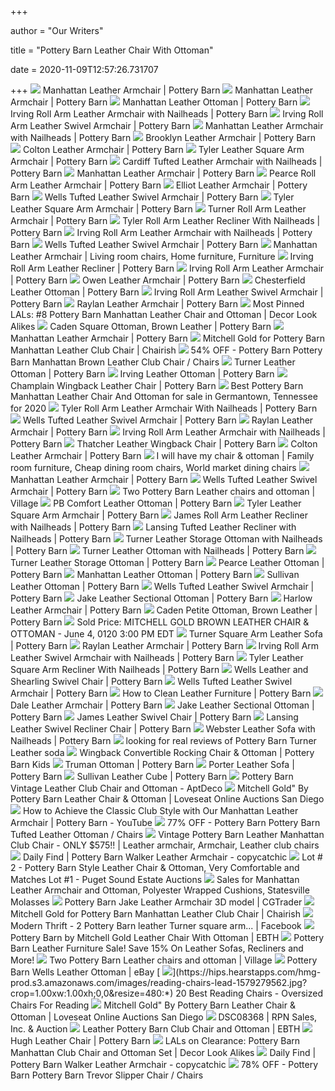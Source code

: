 +++
        
author = "Our Writers"
        
title = "Pottery Barn Leather Chair With Ottoman"
        
date = 2020-11-09T12:57:26.731707
        
+++
[ ![](https://assets.pbimgs.com/pbimgs/rk/images/dp/wcm/202034/0738/manhattan-leather-armchair-c.jpg)](https://assets.pbimgs.com/pbimgs/rk/images/dp/wcm/202034/0738/manhattan-leather-armchair-c.jpg) Manhattan Leather Armchair | Pottery Barn
[ ![](https://assets.pbimgs.com/pbimgs/rk/images/dp/wcm/202034/0760/manhattan-leather-armchair-c.jpg)](https://assets.pbimgs.com/pbimgs/rk/images/dp/wcm/202034/0760/manhattan-leather-armchair-c.jpg) Manhattan Leather Armchair | Pottery Barn
[ ![](https://assets.pbimgs.com/pbimgs/rk/images/dp/wcm/202034/0542/manhattan-leather-ottoman-c.jpg)](https://assets.pbimgs.com/pbimgs/rk/images/dp/wcm/202034/0542/manhattan-leather-ottoman-c.jpg) Manhattan Leather Ottoman | Pottery Barn
[ ![](https://assets.pbimgs.com/pbimgs/rk/images/dp/wcm/202034/0208/irving-roll-arm-leather-armchair-with-nailheads-c.jpg)](https://assets.pbimgs.com/pbimgs/rk/images/dp/wcm/202034/0208/irving-roll-arm-leather-armchair-with-nailheads-c.jpg) Irving Roll Arm Leather Armchair with Nailheads | Pottery Barn
[ ![](https://assets.pbimgs.com/pbimgs/rk/images/dp/wcm/202034/0201/irving-roll-arm-leather-swivel-armchair-c.jpg)](https://assets.pbimgs.com/pbimgs/rk/images/dp/wcm/202034/0201/irving-roll-arm-leather-swivel-armchair-c.jpg) Irving Roll Arm Leather Swivel Armchair | Pottery Barn
[ ![](https://assets.pbimgs.com/pbimgs/rk/images/dp/wcm/202034/0788/manhattan-leather-armchair-with-nailheads-c.jpg)](https://assets.pbimgs.com/pbimgs/rk/images/dp/wcm/202034/0788/manhattan-leather-armchair-with-nailheads-c.jpg) Manhattan Leather Armchair with Nailheads | Pottery Barn
[ ![](https://assets.pbimgs.com/pbimgs/ab/images/dp/wcm/202035/0001/brooklyn-leather-armchair-c.jpg)](https://assets.pbimgs.com/pbimgs/ab/images/dp/wcm/202035/0001/brooklyn-leather-armchair-c.jpg) Brooklyn Leather Armchair | Pottery Barn
[ ![](https://assets.pbimgs.com/pbimgs/rk/images/dp/wcm/202034/0502/colton-leather-armchair-c.jpg)](https://assets.pbimgs.com/pbimgs/rk/images/dp/wcm/202034/0502/colton-leather-armchair-c.jpg) Colton Leather Armchair | Pottery Barn
[ ![](https://assets.pbimgs.com/pbimgs/rk/images/dp/wcm/202034/0560/tyler-leather-square-arm-armchair-with-nailheads-c.jpg)](https://assets.pbimgs.com/pbimgs/rk/images/dp/wcm/202034/0560/tyler-leather-square-arm-armchair-with-nailheads-c.jpg) Tyler Leather Square Arm Armchair | Pottery Barn
[ ![](https://assets.pbimgs.com/pbimgs/rk/images/dp/wcm/202025/0001/cardiff-leather-armchair-c.jpg)](https://assets.pbimgs.com/pbimgs/rk/images/dp/wcm/202025/0001/cardiff-leather-armchair-c.jpg) Cardiff Tufted Leather Armchair with Nailheads | Pottery Barn
[ ![](https://assets.pbimgs.com/pbimgs/rk/images/dp/wcm/202034/0642/manhattan-leather-armchair-c.jpg)](https://assets.pbimgs.com/pbimgs/rk/images/dp/wcm/202034/0642/manhattan-leather-armchair-c.jpg) Manhattan Leather Armchair | Pottery Barn
[ ![](https://assets.pbimgs.com/pbimgs/ab/images/dp/wcm/202034/0238/pearce-roll-arm-leather-ottoman-c.jpg)](https://assets.pbimgs.com/pbimgs/ab/images/dp/wcm/202034/0238/pearce-roll-arm-leather-ottoman-c.jpg) Pearce Roll Arm Leather Armchair | Pottery Barn
[ ![](https://assets.pbimgs.com/pbimgs/ab/images/dp/wcm/202034/0288/elliot-leather-armchair-c.jpg)](https://assets.pbimgs.com/pbimgs/ab/images/dp/wcm/202034/0288/elliot-leather-armchair-c.jpg) Elliot Leather Armchair | Pottery Barn
[ ![](https://assets.pbimgs.com/pbimgs/ab/images/dp/wcm/202030/0035/wells-tufted-leather-swivel-armchair-c.jpg)](https://assets.pbimgs.com/pbimgs/ab/images/dp/wcm/202030/0035/wells-tufted-leather-swivel-armchair-c.jpg) Wells Tufted Leather Swivel Armchair | Pottery Barn
[ ![](https://assets.pbimgs.com/pbimgs/rk/images/dp/wcm/202034/0159/tyler-leather-square-arm-armchair-c.jpg)](https://assets.pbimgs.com/pbimgs/rk/images/dp/wcm/202034/0159/tyler-leather-square-arm-armchair-c.jpg) Tyler Leather Square Arm Armchair | Pottery Barn
[ ![](https://assets.pbimgs.com/pbimgs/ab/images/dp/wcm/202034/0625/turner-roll-arm-leather-armchair-c.jpg)](https://assets.pbimgs.com/pbimgs/ab/images/dp/wcm/202034/0625/turner-roll-arm-leather-armchair-c.jpg) Turner Roll Arm Leather Armchair | Pottery Barn
[ ![](https://assets.pbimgs.com/pbimgs/ab/images/dp/wcm/202034/0441/tyler-roll-arm-leather-recliner-with-nailheads-c.jpg)](https://assets.pbimgs.com/pbimgs/ab/images/dp/wcm/202034/0441/tyler-roll-arm-leather-recliner-with-nailheads-c.jpg) Tyler Roll Arm Leather Recliner With Nailheads | Pottery Barn
[ ![](https://assets.pbimgs.com/pbimgs/rk/images/dp/wcm/202034/0540/irving-roll-arm-leather-armchair-with-nailheads-c.jpg)](https://assets.pbimgs.com/pbimgs/rk/images/dp/wcm/202034/0540/irving-roll-arm-leather-armchair-with-nailheads-c.jpg) Irving Roll Arm Leather Armchair with Nailheads | Pottery Barn
[ ![](https://assets.pbimgs.com/pbimgs/ab/images/dp/wcm/202037/0281/wells-tufted-leather-swivel-armchair-c.jpg)](https://assets.pbimgs.com/pbimgs/ab/images/dp/wcm/202037/0281/wells-tufted-leather-swivel-armchair-c.jpg) Wells Tufted Leather Swivel Armchair | Pottery Barn
[ ![](https://i.pinimg.com/originals/09/f8/d9/09f8d965bd4d82f62a12316617c1f104.jpg)](https://i.pinimg.com/originals/09/f8/d9/09f8d965bd4d82f62a12316617c1f104.jpg) Manhattan Leather Armchair | Living room chairs, Home furniture, Furniture
[ ![](https://assets.pbimgs.com/pbimgs/ab/images/dp/wcm/202034/0370/irving-roll-arm-leather-recliner-c.jpg)](https://assets.pbimgs.com/pbimgs/ab/images/dp/wcm/202034/0370/irving-roll-arm-leather-recliner-c.jpg) Irving Roll Arm Leather Recliner | Pottery Barn
[ ![](https://assets.pbimgs.com/pbimgs/rk/images/dp/wcm/202040/0155/irving-roll-arm-leather-armchair-c.jpg)](https://assets.pbimgs.com/pbimgs/rk/images/dp/wcm/202040/0155/irving-roll-arm-leather-armchair-c.jpg) Irving Roll Arm Leather Armchair | Pottery Barn
[ ![](https://assets.pbimgs.com/pbimgs/rk/images/dp/wcm/202034/0541/owen-leather-armchair-c.jpg)](https://assets.pbimgs.com/pbimgs/rk/images/dp/wcm/202034/0541/owen-leather-armchair-c.jpg) Owen Leather Armchair | Pottery Barn
[ ![](https://assets.pbimgs.com/pbimgs/ab/images/dp/wcm/202034/0764/chesterfield-leather-ottoman-o.jpg)](https://assets.pbimgs.com/pbimgs/ab/images/dp/wcm/202034/0764/chesterfield-leather-ottoman-o.jpg) Chesterfield Leather Ottoman | Pottery Barn
[ ![](https://assets.pbimgs.com/pbimgs/rk/images/dp/wcm/202034/0198/irving-roll-arm-leather-swivel-armchair-c.jpg)](https://assets.pbimgs.com/pbimgs/rk/images/dp/wcm/202034/0198/irving-roll-arm-leather-swivel-armchair-c.jpg) Irving Roll Arm Leather Swivel Armchair | Pottery Barn
[ ![](https://assets.pbimgs.com/pbimgs/ab/images/dp/wcm/202030/0040/raylan-leather-armchair-c.jpg)](https://assets.pbimgs.com/pbimgs/ab/images/dp/wcm/202030/0040/raylan-leather-armchair-c.jpg) Raylan Leather Armchair | Pottery Barn
[ ![](http://www.decorlookalikes.com/wp-content/uploads/2014/01/bdleatherchair.jpg)](http://www.decorlookalikes.com/wp-content/uploads/2014/01/bdleatherchair.jpg) Most Pinned LALs: #8 Pottery Barn Manhattan Leather Chair and Ottoman |  Decor Look Alikes
[ ![](https://assets.pbimgs.com/pbimgs/rk/images/dp/wcm/202034/0637/caden-square-ottoman-brown-leather-o.jpg)](https://assets.pbimgs.com/pbimgs/rk/images/dp/wcm/202034/0637/caden-square-ottoman-brown-leather-o.jpg) Caden Square Ottoman, Brown Leather | Pottery Barn
[ ![](https://assets.pbimgs.com/pbimgs/rk/images/dp/wcm/202034/0461/manhattan-leather-armchair-c.jpg)](https://assets.pbimgs.com/pbimgs/rk/images/dp/wcm/202034/0461/manhattan-leather-armchair-c.jpg) Manhattan Leather Armchair | Pottery Barn
[ ![](https://chairish-prod.freetls.fastly.net/image/product/master/566e2994-b34e-4e5e-8c82-c239c2faa83c/mitchell-gold-for-pottery-barn-manhattan-leather-club-chair-1402)](https://chairish-prod.freetls.fastly.net/image/product/master/566e2994-b34e-4e5e-8c82-c239c2faa83c/mitchell-gold-for-pottery-barn-manhattan-leather-club-chair-1402) Mitchell Gold for Pottery Barn Manhattan Leather Club Chair | Chairish
[ ![](https://images.kaiyo.com/25946/pottery-barn/chairs/recliners/pottery-barn-manhattan-brown-leather-club-chair.jpeg)](https://images.kaiyo.com/25946/pottery-barn/chairs/recliners/pottery-barn-manhattan-brown-leather-club-chair.jpeg) 54% OFF - Pottery Barn Pottery Barn Manhattan Brown Leather Club Chair /  Chairs
[ ![](https://assets.pbimgs.com/pbimgs/rk/images/dp/wcm/202034/0190/turner-leather-ottoman-o.jpg)](https://assets.pbimgs.com/pbimgs/rk/images/dp/wcm/202034/0190/turner-leather-ottoman-o.jpg) Turner Leather Ottoman | Pottery Barn
[ ![](https://assets.pbimgs.com/pbimgs/ab/images/dp/wcm/202034/0432/irving-leather-ottoman-c.jpg)](https://assets.pbimgs.com/pbimgs/ab/images/dp/wcm/202034/0432/irving-leather-ottoman-c.jpg) Irving Leather Ottoman | Pottery Barn
[ ![](https://assets.pbimgs.com/pbimgs/rk/images/dp/wcm/202038/0023/champlain-wingback-leather-armchair-c.jpg)](https://assets.pbimgs.com/pbimgs/rk/images/dp/wcm/202038/0023/champlain-wingback-leather-armchair-c.jpg) Champlain Wingback Leather Chair | Pottery Barn
[ ![](https://pixl.varagesale.com/http://s3.amazonaws.com/hopshop-image-store-production/132118764/6fbca1df30d6f0edd5545812da037eff.jpg?_ver=large_uploader_thumbnail&w=640&h=640&fit=crop&s=1b2c4f56974992d55f1542b6af1c0f19)](https://pixl.varagesale.com/http://s3.amazonaws.com/hopshop-image-store-production/132118764/6fbca1df30d6f0edd5545812da037eff.jpg?_ver=large_uploader_thumbnail&w=640&h=640&fit=crop&s=1b2c4f56974992d55f1542b6af1c0f19) Best Pottery Barn Manhattan Leather Chair And Ottoman for sale in  Germantown, Tennessee for 2020
[ ![](https://assets.pbimgs.com/pbimgs/ab/images/dp/wcm/202034/0297/tyler-roll-arm-leather-armchair-with-nailheads-c.jpg)](https://assets.pbimgs.com/pbimgs/ab/images/dp/wcm/202034/0297/tyler-roll-arm-leather-armchair-with-nailheads-c.jpg) Tyler Roll Arm Leather Armchair With Nailheads | Pottery Barn
[ ![](https://assets.pbimgs.com/pbimgs/ab/images/dp/wcm/202034/0378/wells-tufted-leather-swivel-armchair-c.jpg)](https://assets.pbimgs.com/pbimgs/ab/images/dp/wcm/202034/0378/wells-tufted-leather-swivel-armchair-c.jpg) Wells Tufted Leather Swivel Armchair | Pottery Barn
[ ![](https://assets.pbimgs.com/pbimgs/ab/images/dp/wcm/202034/0541/raylan-leather-armchair-c.jpg)](https://assets.pbimgs.com/pbimgs/ab/images/dp/wcm/202034/0541/raylan-leather-armchair-c.jpg) Raylan Leather Armchair | Pottery Barn
[ ![](https://assets.pbimgs.com/pbimgs/rk/images/dp/wcm/202034/0552/irving-roll-arm-leather-armchair-with-nailheads-c.jpg)](https://assets.pbimgs.com/pbimgs/rk/images/dp/wcm/202034/0552/irving-roll-arm-leather-armchair-with-nailheads-c.jpg) Irving Roll Arm Leather Armchair with Nailheads | Pottery Barn
[ ![](https://assets.pbimgs.com/pbimgs/ab/images/dp/wcm/202039/0130/thatcher-leather-wingback-chair-o.jpg)](https://assets.pbimgs.com/pbimgs/ab/images/dp/wcm/202039/0130/thatcher-leather-wingback-chair-o.jpg) Thatcher Leather Wingback Chair | Pottery Barn
[ ![](https://assets.pbimgs.com/pbimgs/rk/images/dp/wcm/202034/0204/colton-leather-armchair-c.jpg)](https://assets.pbimgs.com/pbimgs/rk/images/dp/wcm/202034/0204/colton-leather-armchair-c.jpg) Colton Leather Armchair | Pottery Barn
[ ![](https://i.pinimg.com/originals/87/ef/ee/87efeeead0de980e3a116c374477d002.jpg)](https://i.pinimg.com/originals/87/ef/ee/87efeeead0de980e3a116c374477d002.jpg) I will have my chair & ottoman | Family room furniture, Cheap dining room  chairs, World market dining chairs
[ ![](https://assets.pbimgs.com/pbimgs/rk/images/dp/wcm/202034/0239/manhattan-leather-armchair-c.jpg)](https://assets.pbimgs.com/pbimgs/rk/images/dp/wcm/202034/0239/manhattan-leather-armchair-c.jpg) Manhattan Leather Armchair | Pottery Barn
[ ![](https://assets.pbimgs.com/pbimgs/ab/images/dp/wcm/202035/0226/wells-tufted-leather-swivel-armchair-1-c.jpg)](https://assets.pbimgs.com/pbimgs/ab/images/dp/wcm/202035/0226/wells-tufted-leather-swivel-armchair-1-c.jpg) Wells Tufted Leather Swivel Armchair | Pottery Barn
[ ![](https://usercontent.village.co/8e5d6d88-f866-4e8e-932b-8e47ea334cc7-image.jpg)](https://usercontent.village.co/8e5d6d88-f866-4e8e-932b-8e47ea334cc7-image.jpg) Two Pottery Barn Leather chairs and ottoman | Village
[ ![](https://assets.pbimgs.com/pbimgs/rk/images/dp/wcm/202034/0381/pb-comfort-leather-ottoman-c.jpg)](https://assets.pbimgs.com/pbimgs/rk/images/dp/wcm/202034/0381/pb-comfort-leather-ottoman-c.jpg) PB Comfort Leather Ottoman | Pottery Barn
[ ![](https://assets.pbimgs.com/pbimgs/rk/images/dp/wcm/202034/0461/tyler-leather-square-arm-armchair-with-nailheads-c.jpg)](https://assets.pbimgs.com/pbimgs/rk/images/dp/wcm/202034/0461/tyler-leather-square-arm-armchair-with-nailheads-c.jpg) Tyler Leather Square Arm Armchair | Pottery Barn
[ ![](https://assets.pbimgs.com/pbimgs/rk/images/dp/wcm/202034/0737/james-roll-arm-leather-recliner-with-nailheads-c.jpg)](https://assets.pbimgs.com/pbimgs/rk/images/dp/wcm/202034/0737/james-roll-arm-leather-recliner-with-nailheads-c.jpg) James Roll Arm Leather Recliner with Nailheads | Pottery Barn
[ ![](https://assets.pbimgs.com/pbimgs/ab/images/dp/wcm/202034/0458/lansing-tufted-leather-recliner-with-nailheads-c.jpg)](https://assets.pbimgs.com/pbimgs/ab/images/dp/wcm/202034/0458/lansing-tufted-leather-recliner-with-nailheads-c.jpg) Lansing Tufted Leather Recliner with Nailheads | Pottery Barn
[ ![](https://assets.pbimgs.com/pbimgs/rk/images/dp/wcm/202021/0143/turner-leather-storage-ottoman-with-nailheads-o.jpg)](https://assets.pbimgs.com/pbimgs/rk/images/dp/wcm/202021/0143/turner-leather-storage-ottoman-with-nailheads-o.jpg) Turner Leather Storage Ottoman with Nailheads | Pottery Barn
[ ![](https://assets.pbimgs.com/pbimgs/ab/images/dp/wcm/202034/0756/turner-leather-ottoman-with-nailheads-c.jpg)](https://assets.pbimgs.com/pbimgs/ab/images/dp/wcm/202034/0756/turner-leather-ottoman-with-nailheads-c.jpg) Turner Leather Ottoman with Nailheads | Pottery Barn
[ ![](https://assets.pbimgs.com/pbimgs/ab/images/dp/wcm/202034/0783/turner-leather-storage-ottoman-c.jpg)](https://assets.pbimgs.com/pbimgs/ab/images/dp/wcm/202034/0783/turner-leather-storage-ottoman-c.jpg) Turner Leather Storage Ottoman | Pottery Barn
[ ![](https://assets.pbimgs.com/pbimgs/ab/images/dp/wcm/202034/0158/pearce-roll-arm-leather-ottoman-o.jpg)](https://assets.pbimgs.com/pbimgs/ab/images/dp/wcm/202034/0158/pearce-roll-arm-leather-ottoman-o.jpg) Pearce Leather Ottoman | Pottery Barn
[ ![](https://assets.pbimgs.com/pbimgs/rk/images/dp/wcm/202034/0559/manhattan-leather-ottoman-c.jpg)](https://assets.pbimgs.com/pbimgs/rk/images/dp/wcm/202034/0559/manhattan-leather-ottoman-c.jpg) Manhattan Leather Ottoman | Pottery Barn
[ ![](https://assets.pbimgs.com/pbimgs/ab/images/dp/wcm/202034/0807/sullivan-leather-square-ottoman-c.jpg)](https://assets.pbimgs.com/pbimgs/ab/images/dp/wcm/202034/0807/sullivan-leather-square-ottoman-c.jpg) Sullivan Leather Ottoman | Pottery Barn
[ ![](https://assets.pbimgs.com/pbimgs/ab/images/dp/wcm/202034/0496/wells-tufted-leather-swivel-armchair-c.jpg)](https://assets.pbimgs.com/pbimgs/ab/images/dp/wcm/202034/0496/wells-tufted-leather-swivel-armchair-c.jpg) Wells Tufted Leather Swivel Armchair | Pottery Barn
[ ![](https://assets.pbimgs.com/pbimgs/rk/images/dp/wcm/202034/0571/jake-leather-sectional-ottoman-c.jpg)](https://assets.pbimgs.com/pbimgs/rk/images/dp/wcm/202034/0571/jake-leather-sectional-ottoman-c.jpg) Jake Leather Sectional Ottoman | Pottery Barn
[ ![](https://assets.pbimgs.com/pbimgs/rk/images/dp/wcm/202034/0803/harlow-leather-armchair-c.jpg)](https://assets.pbimgs.com/pbimgs/rk/images/dp/wcm/202034/0803/harlow-leather-armchair-c.jpg) Harlow Leather Armchair | Pottery Barn
[ ![](https://assets.pbimgs.com/pbimgs/ab/images/dp/wcm/202034/0632/caden-petite-ottoman-brown-leather-c.jpg)](https://assets.pbimgs.com/pbimgs/ab/images/dp/wcm/202034/0632/caden-petite-ottoman-brown-leather-c.jpg) Caden Petite Ottoman, Brown Leather | Pottery Barn
[ ![](https://image.invaluable.com/housePhotos/Ahlers/73/675373/H5512-L213112874.jpg)](https://image.invaluable.com/housePhotos/Ahlers/73/675373/H5512-L213112874.jpg) Sold Price: MITCHELL GOLD BROWN LEATHER CHAIR & OTTOMAN - June 4, 0120 3:00  PM EDT
[ ![](https://assets.pbimgs.com/pbimgs/ab/images/dp/wcm/202034/0524/turner-square-arm-leather-sofa-c.jpg)](https://assets.pbimgs.com/pbimgs/ab/images/dp/wcm/202034/0524/turner-square-arm-leather-sofa-c.jpg) Turner Square Arm Leather Sofa | Pottery Barn
[ ![](https://assets.pbimgs.com/pbimgs/ab/images/dp/wcm/202030/0035/raylan-leather-armchair-black-c.jpg)](https://assets.pbimgs.com/pbimgs/ab/images/dp/wcm/202030/0035/raylan-leather-armchair-black-c.jpg) Raylan Leather Armchair | Pottery Barn
[ ![](https://assets.pbimgs.com/pbimgs/ab/images/dp/wcm/202034/0289/irving-roll-arm-leather-swivel-armchair-with-nailheads-c.jpg)](https://assets.pbimgs.com/pbimgs/ab/images/dp/wcm/202034/0289/irving-roll-arm-leather-swivel-armchair-with-nailheads-c.jpg) Irving Roll Arm Leather Swivel Armchair with Nailheads | Pottery Barn
[ ![](https://assets.pbimgs.com/pbimgs/rk/images/dp/wcm/202034/0185/tyler-leather-square-arm-recliner-with-nailheads-c.jpg)](https://assets.pbimgs.com/pbimgs/rk/images/dp/wcm/202034/0185/tyler-leather-square-arm-recliner-with-nailheads-c.jpg) Tyler Leather Square Arm Recliner With Nailheads | Pottery Barn
[ ![](https://assets.pbimgs.com/pbimgs/ab/images/dp/wcm/202034/0698/wells-tufted-leather-shearling-swivel-armchair-c.jpg)](https://assets.pbimgs.com/pbimgs/ab/images/dp/wcm/202034/0698/wells-tufted-leather-shearling-swivel-armchair-c.jpg) Wells Leather and Shearling Swivel Chair | Pottery Barn
[ ![](https://assets.pbimgs.com/pbimgs/ab/images/dp/wcm/202034/0507/wells-tufted-leather-swivel-armchair-c.jpg)](https://assets.pbimgs.com/pbimgs/ab/images/dp/wcm/202034/0507/wells-tufted-leather-swivel-armchair-c.jpg) Wells Tufted Leather Swivel Armchair | Pottery Barn
[ ![](https://assets.pbimgs.com/pbimgs/ab/images/dp/ecm/202041/2546/047/338.jpg)](https://assets.pbimgs.com/pbimgs/ab/images/dp/ecm/202041/2546/047/338.jpg) How to Clean Leather Furniture | Pottery Barn
[ ![](https://assets.pbimgs.com/pbimgs/rk/images/dp/wcm/202034/0335/dale-leather-armchair-c.jpg)](https://assets.pbimgs.com/pbimgs/rk/images/dp/wcm/202034/0335/dale-leather-armchair-c.jpg) Dale Leather Armchair | Pottery Barn
[ ![](https://assets.pbimgs.com/pbimgs/rk/images/dp/wcm/202034/0252/jake-leather-sectional-ottoman-o.jpg)](https://assets.pbimgs.com/pbimgs/rk/images/dp/wcm/202034/0252/jake-leather-sectional-ottoman-o.jpg) Jake Leather Sectional Ottoman | Pottery Barn
[ ![](https://assets.pbimgs.com/pbimgs/ab/images/dp/wcm/202034/0391/james-roll-arm-leather-swivel-armchair-with-nailheads-c.jpg)](https://assets.pbimgs.com/pbimgs/ab/images/dp/wcm/202034/0391/james-roll-arm-leather-swivel-armchair-with-nailheads-c.jpg) James Leather Swivel Chair | Pottery Barn
[ ![](https://assets.pbimgs.com/pbimgs/rk/images/dp/wcm/202034/0757/lansing-tufted-leather-swivel-recliner-with-nailheads-c.jpg)](https://assets.pbimgs.com/pbimgs/rk/images/dp/wcm/202034/0757/lansing-tufted-leather-swivel-recliner-with-nailheads-c.jpg) Lansing Leather Swivel Recliner Chair | Pottery Barn
[ ![](https://assets.pbimgs.com/pbimgs/rk/images/dp/wcm/202034/0291/webster-leather-sofa-with-nailheads-c.jpg)](https://assets.pbimgs.com/pbimgs/rk/images/dp/wcm/202034/0291/webster-leather-sofa-with-nailheads-c.jpg) Webster Leather Sofa with Nailheads | Pottery Barn
[ ![](https://st.hzcdn.com/fimgs/5b22a0920bc2cf0a_3642-w500-h524-b0-p0--.jpg)](https://st.hzcdn.com/fimgs/5b22a0920bc2cf0a_3642-w500-h524-b0-p0--.jpg) looking for real reviews of Pottery Barn Turner Leather soda
[ ![](https://assets.pkimgs.com/pkimgs/ab/images/dp/wcm/202041/0007/wingback-convertible-rocking-chair-ottoman-c.jpg)](https://assets.pkimgs.com/pkimgs/ab/images/dp/wcm/202041/0007/wingback-convertible-rocking-chair-ottoman-c.jpg) Wingback Convertible Rocking Chair & Ottoman | Pottery Barn Kids
[ ![](https://assets.pbimgs.com/pbimgs/ab/images/dp/wcm/202034/0805/truman-ottoman-c.jpg)](https://assets.pbimgs.com/pbimgs/ab/images/dp/wcm/202034/0805/truman-ottoman-c.jpg) Truman Ottoman | Pottery Barn
[ ![](https://assets.pbimgs.com/pbimgs/rk/images/dp/wcm/202034/0557/porter-leather-sofa-c.jpg)](https://assets.pbimgs.com/pbimgs/rk/images/dp/wcm/202034/0557/porter-leather-sofa-c.jpg) Porter Leather Sofa | Pottery Barn
[ ![](https://assets.pbimgs.com/pbimgs/rk/images/dp/wcm/202034/0753/sullivan-leather-cube-o.jpg)](https://assets.pbimgs.com/pbimgs/rk/images/dp/wcm/202034/0753/sullivan-leather-cube-o.jpg) Sullivan Leather Cube | Pottery Barn
[ ![](https://d6qwfb5pdou4u.cloudfront.net/product-images/6390001-6400000/6395229/1601536536e708f8284657afa86ca64e0087f396ec/1500-1500-frame-0.jpg)](https://d6qwfb5pdou4u.cloudfront.net/product-images/6390001-6400000/6395229/1601536536e708f8284657afa86ca64e0087f396ec/1500-1500-frame-0.jpg) Pottery Barn Vintage Leather Club Chair and Ottoman - AptDeco
[ ![](https://cdn.filestackcontent.com/resize=w:2000,h:2000,f:crop/auto_image/compress/quality=v:60/AZOQUG4DSUKy1Ef0P3pu)](https://cdn.filestackcontent.com/resize=w:2000,h:2000,f:crop/auto_image/compress/quality=v:60/AZOQUG4DSUKy1Ef0P3pu) Mitchell Gold" By Pottery Barn Leather Chair & Ottoman | Loveseat Online  Auctions San Diego
[ ![](https://i.ytimg.com/vi/Gmrb1OzHB0o/maxresdefault.jpg)](https://i.ytimg.com/vi/Gmrb1OzHB0o/maxresdefault.jpg) How to Achieve the Classic Club Style with Our Manhattan Leather Armchair | Pottery  Barn - YouTube
[ ![](https://images.kaiyo.com/101733/pottery-barn/chairs/ottomans/pottery-barn-tufted-leather-ottoman-used.jpeg)](https://images.kaiyo.com/101733/pottery-barn/chairs/ottomans/pottery-barn-tufted-leather-ottoman-used.jpeg) 77% OFF - Pottery Barn Pottery Barn Tufted Leather Ottoman / Chairs
[ ![](https://i.pinimg.com/originals/8f/2d/53/8f2d53fffc2348da29a036bb363328e0.png)](https://i.pinimg.com/originals/8f/2d/53/8f2d53fffc2348da29a036bb363328e0.png) Vintage Pottery Barn Leather Manhattan Club Chair - ONLY $575!! | Leather  armchair, Armchair, Leather club chairs
[ ![](https://www.copycatchic.com/wp-content/uploads/2018/12/Home-Trends-Pottery-Barn-Walker-Leather-Armchair-CopycatchicLookforLess.png)](https://www.copycatchic.com/wp-content/uploads/2018/12/Home-Trends-Pottery-Barn-Walker-Leather-Armchair-CopycatchicLookforLess.png) Daily Find | Pottery Barn Walker Leather Armchair - copycatchic
[ ![](https://xpert.b-cdn.net/pugetsoundestateauctions/103/19098-210566.jpg?width=650)](https://xpert.b-cdn.net/pugetsoundestateauctions/103/19098-210566.jpg?width=650) Lot # 2 - Pottery Barn Style Leather Chair & Ottoman, Very Comfortable and  Matches Lot #1 - Puget Sound Estate Auctions
[ ![](https://images.prod.meredith.com/product/f4952acf29c42ce89835a8223ca79ada/1533640506404/l/manhattan-leather-armchair-and-ottoman-polyester-wrapped-cushions-statesville-molasses)](https://images.prod.meredith.com/product/f4952acf29c42ce89835a8223ca79ada/1533640506404/l/manhattan-leather-armchair-and-ottoman-polyester-wrapped-cushions-statesville-molasses) Sales for Manhattan Leather Armchair and Ottoman, Polyester Wrapped  Cushions, Statesville Molasses
[ ![](https://img-new.cgtrader.com/items/827888/0382ad1a72/pottery-barn-jake-leather-armchair-3d-model-max.jpg)](https://img-new.cgtrader.com/items/827888/0382ad1a72/pottery-barn-jake-leather-armchair-3d-model-max.jpg) Pottery Barn Jake Leather Armchair 3D model | CGTrader
[ ![](https://chairish-prod.freetls.fastly.net/image/product/sized/8ab82dca-31fb-4730-90d2-8be9e17fd7d0/mitchell-gold-for-pottery-barn-manhattan-leather-club-chair-7876?aspect=fit&width=640&height=640)](https://chairish-prod.freetls.fastly.net/image/product/sized/8ab82dca-31fb-4730-90d2-8be9e17fd7d0/mitchell-gold-for-pottery-barn-manhattan-leather-club-chair-7876?aspect=fit&width=640&height=640) Mitchell Gold for Pottery Barn Manhattan Leather Club Chair | Chairish
[ ![](https://lookaside.fbsbx.com/lookaside/crawler/media/?media_id=649970125513492)](https://lookaside.fbsbx.com/lookaside/crawler/media/?media_id=649970125513492) Modern Thrift - 2 Pottery Barn leather Turner square arm... | Facebook
[ ![](https://ebth-com-production.imgix.net/2018/01/18/09/59/22/2c3fa539-806a-41f7-999e-b5ec6b57f50b/17PIT028-36.jpg?ixlib=rb-3.1.0&w=880&h=880&fit=crop&crop=&auto=format)](https://ebth-com-production.imgix.net/2018/01/18/09/59/22/2c3fa539-806a-41f7-999e-b5ec6b57f50b/17PIT028-36.jpg?ixlib=rb-3.1.0&w=880&h=880&fit=crop&crop=&auto=format) Pottery Barn by Mitchell Gold Leather Chair With Ottoman | EBTH
[ ![](https://candieanderson.com/images/2016/06/Pottery-Barn-CHESTERFIELD-LEATHER-SOFA-Cocoa-Leather.jpg)](https://candieanderson.com/images/2016/06/Pottery-Barn-CHESTERFIELD-LEATHER-SOFA-Cocoa-Leather.jpg) Pottery Barn Leather Furniture Sale! Save 15% On Leather Sofas, Recliners  and More!
[ ![](https://usercontent.village.co/c50fa781-7cd1-495c-9ab8-91d68a67c4e9-image.jpg)](https://usercontent.village.co/c50fa781-7cd1-495c-9ab8-91d68a67c4e9-image.jpg) Two Pottery Barn Leather chairs and ottoman | Village
[ ![](https://i.ebayimg.com/images/g/3ekAAOSwAyBfVBpd/s-l400.jpg)](https://i.ebayimg.com/images/g/3ekAAOSwAyBfVBpd/s-l400.jpg) Pottery Barn Wells Leather Ottoman | eBay
[ ![](https://hips.hearstapps.com/hmg-prod.s3.amazonaws.com/images/reading-chairs-lead-1579279562.jpg?crop=1.00xw:1.00xh;0,0&resize=480:*)](https://hips.hearstapps.com/hmg-prod.s3.amazonaws.com/images/reading-chairs-lead-1579279562.jpg?crop=1.00xw:1.00xh;0,0&resize=480:*) 20 Best Reading Chairs - Oversized Chairs For Reading
[ ![](https://cdn.filestackcontent.com/resize=w:528,h:528,f:crop/auto_image/compress/quality=v:60/r4f5On7TJmFYSgIf0zvg)](https://cdn.filestackcontent.com/resize=w:528,h:528,f:crop/auto_image/compress/quality=v:60/r4f5On7TJmFYSgIf0zvg) Mitchell Gold" By Pottery Barn Leather Chair & Ottoman | Loveseat Online  Auctions San Diego
[ ![](http://rpnsales.com/wp-content/uploads/2014/10/DSC08368-1.jpg)](http://rpnsales.com/wp-content/uploads/2014/10/DSC08368-1.jpg) DSC08368 | RPN Sales, Inc. & Auction
[ ![](https://ebth-com-production.imgix.net/2016/12/21/20/11/45/159d3dda-e501-49b2-8f36-e41e4bd3b424/IMG_9555.JPG?ixlib=rb-3.1.0&w=880&h=880&fit=crop&crop=&auto=format)](https://ebth-com-production.imgix.net/2016/12/21/20/11/45/159d3dda-e501-49b2-8f36-e41e4bd3b424/IMG_9555.JPG?ixlib=rb-3.1.0&w=880&h=880&fit=crop&crop=&auto=format) Leather Pottery Barn Club Chair and Ottoman | EBTH
[ ![](https://assets.pbimgs.com/pbimgs/ab/images/dp/wcm/202034/0668/hugh-leather-armchair-o.jpg)](https://assets.pbimgs.com/pbimgs/ab/images/dp/wcm/202034/0668/hugh-leather-armchair-o.jpg) Hugh Leather Chair | Pottery Barn
[ ![](http://www.decorlookalikes.com/wp-content/uploads/2014/07/bdparis.jpg)](http://www.decorlookalikes.com/wp-content/uploads/2014/07/bdparis.jpg) LALs on Clearance: Pottery Barn Manhattan Club Chair and Ottoman Set |  Decor Look Alikes
[ ![](https://www.copycatchic.com/wp-content/uploads/2018/12/993a6c23545d2a3200a4bf58557f9cbd.jpg)](https://www.copycatchic.com/wp-content/uploads/2018/12/993a6c23545d2a3200a4bf58557f9cbd.jpg) Daily Find | Pottery Barn Walker Leather Armchair - copycatchic
[ ![](https://images.kaiyo.com/94751/pottery-barn/chairs/accent-chairs/sell-pottery-barn-trevor-slipper-chair.jpeg)](https://images.kaiyo.com/94751/pottery-barn/chairs/accent-chairs/sell-pottery-barn-trevor-slipper-chair.jpeg) 78% OFF - Pottery Barn Pottery Barn Trevor Slipper Chair / Chairs
